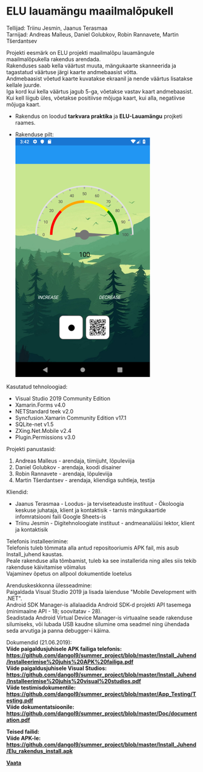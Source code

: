 # ELU lauamängu maailmalõpukell
Tellijad: Triinu Jesmin, Jaanus Terasmaa<br>
Tarnijad: Andreas Malleus, Daniel Golubkov, Robin Rannavete, Martin Tšerdantsev<br>

Projekti eesmärk on  ELU projekti maailmalõpu lauamängule maailmalõpukella rakendus arendada. <br>
Rakenduses saab kella väärtust muuta, mängukaarte skanneerida ja tagastatud väärtuse järgi kaarte andmebaasist võtta. <br>
Andmebaasist võetud kaarte kuvatakse ekraanil ja nende väärtus lisatakse kellale juurde. <br>
Iga kord kui kella väärtus jagub 5-ga, võetakse vastav kaart andmebaasist. Kui kell liigub üles, võetakse positiivse mõjuga kaart, kui alla, negatiivse mõjuga kaart.<br>

* Rakendus on loodud <b>tarkvara praktika</b> ja <b>ELU-Lauamängu</b> projketi raames.

* Rakenduse pilt:<br>
![Screenshot](SavedImage.jpg)

Kasutatud tehnoloogiad:<br>
* Visual Studio 2019 Community Edition<br>
* Xamarin.Forms v4.0<br>
* NETStandard teek v2.0<br>
* Syncfusion.Xamarin Community Edition v17.1<br>
* SQLite-net v1.5<br>
* ZXing.Net.Mobile v2.4<br>
* Plugin.Permissions v3.0<br>

Projekti panustasid:<br>
1. Andreas Malleus - arendaja, tiimijuht, lõpuleviija <br>
2. Daniel Golubkov - arendaja, koodi disainer<br>
3. Robin Rannavete - arendaja, lõpuleviija<br>
4. Martin Tšerdantsev - arendaja, kliendiga suhtleja, testija<br>

Kliendid:<br>
* Jaanus Terasmaa - Loodus- ja terviseteaduste instituut - Ökoloogia keskuse juhataja, klient ja kontaktisik - tarnis mängukaartide infomratsiooni faili Google Sheets-is <br>
* Triinu Jesmin - Digitehnoloogiate instituut - andmeanalüüsi lektor, klient ja kontaktisik<br>

Telefonis installeerimine: <br>
Telefonis tuleb tõmmata alla antud repositooriumis APK fail, mis asub Install_juhend kaustas.<br>
Peale rakenduse alla tõmbamist, tuleb ka see installerida ning alles siis tekib rakenduse käivitamise võimalus <br>
Vajaminev õpetus on allpool dokumentide loetelus <br>


Arenduskeskkonna ülesseadmine: <br>
Paigaldada Visual Studio 2019 ja lisada laienduse "Mobile Development with .NET".<br>
Android SDK Manager-is allalaadida Android SDK-d projekti API tasemega (minimaalne API - 18; soovitatav - 28).<br> 
Seadistada Android Virtual Device Manager-is virtuaalne seade rakenduse silumiseks, või lubada USB kaudne silumine oma seadmel ning ühendada seda arvutiga ja panna debugger-i käima.<br>

Dokumendid (21.06.2019):<br>
<b> Viide paigaldusjuhisele APK failiga telefonis:
 https://github.com/dangol9/summer_project/blob/master/Install_Juhend/Installeerimise%20juhis%20APK%20failiga.pdf </b><br>
<b> Viide paigaldusjuhisele Visual Studios: https://github.com/dangol9/summer_project/blob/master/Install_Juhend/Installeerimise%20juhis%20visual%20studios.pdf </b><br>
<b> Viide testimisdokumentile: <b> https://github.com/dangol9/summer_project/blob/master/App_Testing/Testing.pdf </b><br>
<b> Viide dokumentatsioonile: <b> https://github.com/dangol9/summer_project/blob/master/Doc/documentation.pdf </b><br>
 
Teised failid:<br>
<b> Viide APK-le: https://github.com/dangol9/summer_project/blob/master/Install_Juhend/Elu_rakendus_install.apk </b><br>
<p><a href="https://github.com/dangol9/summer_project/blob/master/Install_Juhend/Elu_rakendus_install.apk">Vaata</a></p>
